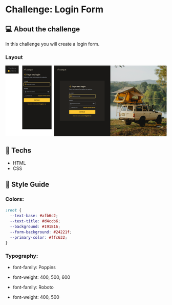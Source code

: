 # Challenge: Login Form

## :computer: About the challenge

In this challenge you will create a login form.

### Layout

<div align="center">
	<img src="../../repository-assets/challenges/login-form/layout.png">
</div>

## :rocket: Techs

- HTML
- CSS

## :art: Style Guide

### Colors:
```css
:root {
  --text-base: #afb6c2;
  --text-title: #d4ccb6;
  --background: #191816;
  --form-background: #24221f;
  --primary-color: #ffc632;
}
```

### Typography:

- font-family: Poppins
- font-weight: 400, 500, 600

- font-family: Roboto
- font-weight: 400, 500